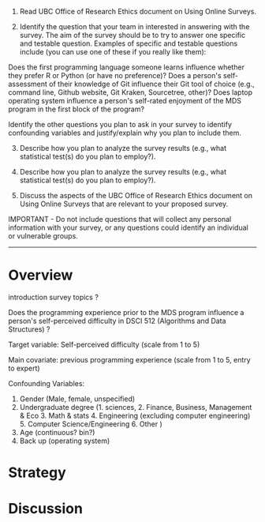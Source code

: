 1. Read UBC Office of Research Ethics document on Using Online Surveys.

2. Identify the question that your team in interested in answering with the survey. The aim of the survey should be to try to answer one specific and testable question. Examples of specific and testable questions include (you can use one of these if you really like them):

Does the first programming language someone learns influence whether they prefer R or Python (or have no preference)?
Does a person's self-assessment of their knowledge of Git influence their Git tool of choice (e.g., command line, Github website, Git Kraken, Sourcetree, other)?
Does laptop operating system influence a person's self-rated enjoyment of the MDS program in the first block of the program?

Identify the other questions you plan to ask in your survey to identify confounding variables and justify/explain why you plan to include them.

3. Describe how you plan to analyze the survey results (e.g., what statistical test(s) do you plan to employ?).

4. Describe how you plan to analyze the survey results (e.g., what statistical test(s) do you plan to employ?).

5. Discuss the aspects of the UBC Office of Research Ethics document on Using Online Surveys that are relevant to your proposed survey.

IMPORTANT - Do not include questions that will collect any personal information with your survey, or any questions could identify an individual or vulnerable groups.

---
# Overview

introduction
survey topics ?

Does the programming experience prior to the MDS program influence a person's self-perceived difficulty in DSCI 512 (Algorithms and Data Structures) ?

Target variable:
Self-perceived difficulty (scale from 1 to 5)

Main covariate:
previous programming experience (scale from 1 to 5, entry to expert)

Confounding Variables:
1. Gender (Male, female, unspecified)
2. Undergraduate degree (1. sciences, 2. Finance, Business, Management & Eco 3. Math & stats 4.
  Engineering (excluding computer engineering) 5. Computer Science/Engineering 6. Other )
3. Age (continuous? bin?)
4. Back up (operating system)

# Strategy



# Discussion

